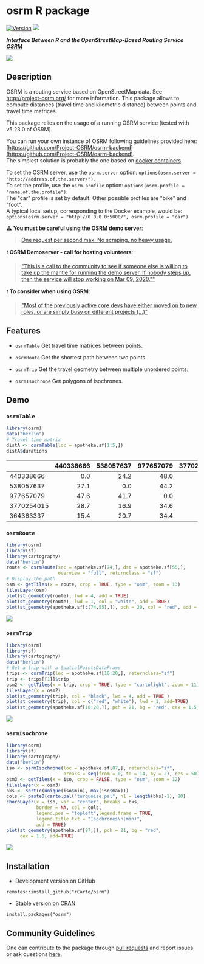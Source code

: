# osrm R package

[![Version](http://www.r-pkg.org/badges/version/osrm)](https://CRAN.R-project.org/package=osrm/)
![](http://cranlogs.r-pkg.org/badges/osrm?color=brightgreen)


***Interface Between R and the OpenStreetMap-Based Routing Service [OSRM](http://project-osrm.org/)***

![](https://raw.githubusercontent.com/rCarto/osrm/master/img/cover.png)

## Description
OSRM is a routing service based on OpenStreetMap data. See <http://project-osrm.org/> for more information. This package allows to compute distances (travel time and kilometric distance) between points and travel time matrices.   

This package relies on the usage of a running OSRM service (tested with v5.23.0 of OSRM).    

You can run your own instance of OSRM following guidelines provided here:    [https://github.com/Project-OSRM/osrm-backend](https://github.com/Project-OSRM/osrm-backend).     
The simplest solution is probably the one based on [docker containers](https://github.com/Project-OSRM/osrm-backend#using-docker).    

To set the OSRM server, use the `osrm.server` option: `options(osrm.server = "http://address.of.the.server/")`.     
To set the profile, use the `osrm.profile` option: `options(osrm.profile = "name.of.the.profile")`.  
The "car" profile is set by default. Other possible profiles are "bike" and "foot".  
A typical local setup, corresponding to the Docker example, would be:  
`options(osrm.server = "http://0.0.0.0:5000/", osrm.profile = "car")`


:warning: **You must be careful using the OSRM demo server**:    
> [One request per second max. No scraping, no heavy usage.](https://routing.openstreetmap.de/about.html)



:heavy_exclamation_mark: **OSRM Demoserver - call for hosting volunteers**:  
> ["This is a call to the community to see if someone else is willing to take 
up the mantle for running the demo server.  If nobody steps up, then the service 
will stop working on Mar 09, 2020.""](https://lists.openstreetmap.org/pipermail/osrm-talk/2020-January/001834.html)


:heavy_exclamation_mark: **To consider when using OSRM**:    
> ["Most of the previously active core devs have either moved on to new roles, or are simply busy on different projects (...)"](https://github.com/Project-OSRM/osrm-backend/issues/5463)




## Features

* `osrmTable` Get travel time matrices between points.

* `osrmRoute` Get the shortest path between two points.

* `osrmTrip` Get the travel geometry between multiple unordered points.

* `osrmIsochrone` Get polygons of isochrones.


## Demo

### `osrmTable`

```r
library(osrm)
data("berlin")
# Travel time matrix
distA <- osrmTable(loc = apotheke.sf[1:5,])
distA$durations
```
|           | 440338666| 538057637| 977657079| 3770254015| 364363337|
|:----------|---------:|---------:|---------:|----------:|---------:|
|440338666  |       0.0|      24.2|      48.0|       26.9|      15.0|
|538057637  |      27.1|       0.0|      44.2|       16.4|      22.6|
|977657079  |      47.6|      41.7|       0.0|       35.0|      36.2|
|3770254015 |      28.7|      16.9|      34.6|        0.0|      17.0|
|364363337  |      15.4|      20.7|      34.4|       15.9|       0.0|

### `osrmRoute`

```r
library(osrm)
library(sf)
library(cartography)
data("berlin")
route <- osrmRoute(src = apotheke.sf[74,], dst = apotheke.sf[55,],
                   overview = "full", returnclass = "sf")
# Display the path
osm <- getTiles(x = route, crop = TRUE, type = "osm", zoom = 13)
tilesLayer(osm)
plot(st_geometry(route), lwd = 4, add = TRUE)
plot(st_geometry(route), lwd = 1, col = "white", add = TRUE)
plot(st_geometry(apotheke.sf[c(74,55),]), pch = 20, col = "red", add = TRUE)
```
![](https://raw.githubusercontent.com/rCarto/osrm/master/img/route.png)


### `osrmTrip`

```r
library(osrm)
library(sf)
library(cartography)
data("berlin")
# Get a trip with a SpatialPointsDataFrame
trips <- osrmTrip(loc = apotheke.sf[10:20,], returnclass="sf")
trip <- trips[[1]]$trip
osm2 <- getTiles(x = trip, crop = TRUE, type = "cartolight", zoom = 11)
tilesLayer(x = osm2)
plot(st_geometry(trip), col = "black", lwd = 4, add = TRUE )
plot(st_geometry(trip), col = c("red", "white"), lwd = 1, add=TRUE)
plot(st_geometry(apotheke.sf[10:20,]), pch = 21, bg = "red", cex = 1.5, add=TRUE)
```

![](https://raw.githubusercontent.com/rCarto/osrm/master/img/trip.png)

### `osrmIsochrone`

```r
library(osrm)
library(sf)
library(cartography)
data("berlin")
iso <- osrmIsochrone(loc = apotheke.sf[87,], returnclass="sf",
                     breaks = seq(from = 0, to = 14, by = 2), res = 50)
osm3 <- getTiles(x = iso, crop = FALSE, type = "osm", zoom = 12)
tilesLayer(x = osm3)
bks <- sort(c(unique(iso$min), max(iso$max)))
cols <- paste0(carto.pal("turquoise.pal", n1 = length(bks)-1), 80)
choroLayer(x = iso, var = "center", breaks = bks,
           border = NA, col = cols,
           legend.pos = "topleft",legend.frame = TRUE,
           legend.title.txt = "Isochrones\n(min)",
           add = TRUE)
plot(st_geometry(apotheke.sf[87,]), pch = 21, bg = "red", 
     cex = 1.5, add=TRUE)

```
![](https://raw.githubusercontent.com/rCarto/osrm/master/img/iso.png)


## Installation

* Development version on GitHub
```{r}
remotes::install_github("rCarto/osrm")
```

* Stable version on [CRAN](https://CRAN.R-project.org/package=osrm/)
```{r}
install.packages("osrm")
```

## Community Guidelines

One can contribute to the package through [pull requests](https://github.com/rCarto/osrm/pulls) and report issues or ask questions [here](https://github.com/rCarto/osrm/issues).
